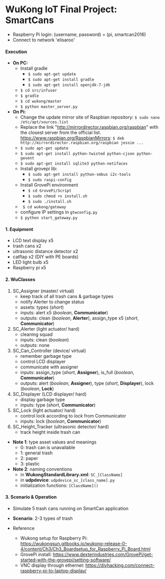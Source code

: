 # WuKong IoT Final Project: SmartCans

* Raspberry Pi login: (username, password) = (pi, smartcan2016)
* Connect to network 'elisaroo'

#### Execution
* **On PC:**
    * Install gradle
        * ` $ sudo apt-get update `
        * ` $ sudo apt-get install gradle `
        * ` $ sudo apt-get install openjdk-7-jdk `
    * ` $ cd src/infuser `
    * ` $ gradle `
    * ` $ cd wukong/master `
    * ` $ python master_server.py `
* **On Pi:**
    * Change the update mirror site of Raspbian repository: ` $ sudo nano /etc/apt/sources.list `
    * Replace the link "http://mirrordirector.raspbian.org/raspbian" with the closest server from the official list. https://www.raspbian.org/RaspbianMirrors: ` $ deb http://mirrordirector.raspbian.org/raspbian jessie ... `
    * ` $ sudo apt-get update  `
    * ` $ sudo apt-get install python-twisted python-cjson python-gevent  `
    * ` $ sudo apt-get install sqlite3 python-netifaces `
    * Install grovepi lib:
        * ` $ sudo apt-get install python-smbus i2c-tools `
        * ` $ sudo raspi-config `
    * Install GrovePi environment
        * ` $ cd GrovePi/Script `
        * ` $ sudo chmod +x install.sh `
        * ` $ sudo ./install.sh `
    * ` $ cd wukong/gateway`
    * configure IP settings in `gtwconfig.py`
    * ` $ python start_gateway.py `

#### 1. Equipment
* LCD text display x5
* trash cans x2
* ultrasonic distance detector x2
* catflap x2 (DIY with PE boards)
* LED light bulb x5
* Raspberry pi x5

#### 2. WuClasses
1. SC_Assigner (master/ virtual)
    * keep track of all trash cans & garbage types
    * notify Alerter to change status
    * assets: types (*short*)
    * inputs: alert x5 (*boolean*, **Communicator**)
    * outputs: clean (*boolean*, **Alerter**), assign_type x5 (*short*, **Communicator**)
2. SC_Alerter (light actuator/ hard)
    * cleaning squad
    * inputs: clean (*boolean*)
    * outputs: none
3. SC_Can_Controller (device/ virtual)
    * remember garbage type
    * control LCD displayer
    * communicate with assigner
    * inputs:  assign_type (*short*, **Assigner**), is_full (*boolean*, **Communicator**) 
    * outputs: alert (*boolean*, **Assigner**), type (*short*, **Displayer**), lock (*boolean*, **Lock**)
4. SC_Displayer (LCD displayer/ hard)
    * display garbage type
    * inputs: type (*short*, **Communicator**)
5. SC_Lock (light actuator/ hard)
    * control lock according to *lock* from Communicator
    * inputs: lock (*boolean*, **Communicator**)
5. SC_Height_Tracker (ultrasonic detector/ hard)
    * track height inside trash can

* **Note 1**: type asset values and meanings
    * 0: trash can is unavailable
    * 1: general trash
    * 2: paper
    * 3: plastic
* **Note 2**: naming conventions
	* in **WukongStandardLibrary.xml**: `SC_[ClassName]`
	* in **udpdevice**: `udpdevice_sc_[class_name].py`
	* initialization functions: `[ClassName]()`

#### 3. Scenario & Operation
* Simulate 5 trash cans running on SmartCan application
* **Scenario**: 2-3 types of trash

* Reference
    * Wukong setup for Raspberry Pi: https://wukongsun.gitbooks.io/wukong-release-0-4/content/Ch3/Ch3_Boardsetup_for_Raspberry_Pi_Board.html
    * GrovePi install: https://www.dexterindustries.com/GrovePi/get-started-with-the-grovepi/setting-software/
    * VNC display through ethernet: https://diyhacking.com/connect-raspberry-pi-to-laptop-display/